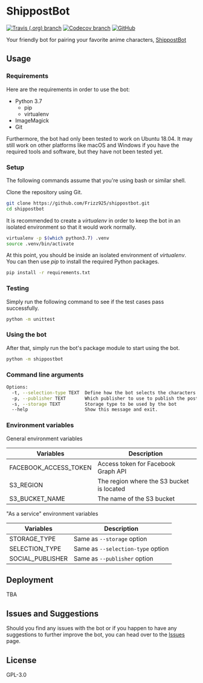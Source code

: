 # ShippostBot

[![Travis (.org) branch](https://img.shields.io/travis/Frizz925/shippostbot/master.svg?style=flat-square)](https://travis-ci.org/Frizz925/shippostbot)
[![Codecov branch](https://img.shields.io/codecov/c/gh/Frizz925/shippostbot/master.svg?style=flat-square)](https://codecov.io/gh/Frizz925/shippostbot)
[![GitHub](https://img.shields.io/github/license/Frizz925/shippostbot.svg?style=flat-square)](https://github.com/Frizz925/shippostbot/blob/master/LICENSE)

Your friendly bot for pairing your favorite anime characters, [ShippostBot](https://www.facebook.com/ShippostBot/)

## Usage

### Requirements

Here are the requirements in order to use the bot:

- Python 3.7
  - pip
  - virtualenv
- ImageMagick
- Git

Furthermore, the bot had only been tested to work on Ubuntu 18.04. It may still work on other platforms like macOS and Windows if you have the required tools and software, but they have not been tested yet.

### Setup

The following commands assume that you're using bash or similar shell.

Clone the repository using Git.

```sh
git clone https://github.com/Frizz925/shippostbot.git
cd shippostbot
```

It is recommended to create a *virtualenv* in order to keep the bot in an isolated environment so that it would work normally.

```sh
virtualenv -p $(which python3.7) .venv
source .venv/bin/activate
```

At this point, you should be inside an isolated environment of *virtualenv*. You can then use *pip* to install the required Python packages.

```sh
pip install -r requirements.txt
```

### Testing

Simply run the following command to see if the test cases pass successfully.

```sh
python -m unittest
```

### Using the bot

After that, simply run the bot's package module to start using the bot.

```sh
python -m shippostbot
```

### Command line arguments

```sh
Options:
  -t, --selection-type TEXT  Define how the bot selects the characters
  -p, --publisher TEXT       Which publisher to use to publish the post
  -s, --storage TEXT         Storage type to be used by the bot
  --help                     Show this message and exit.
```

### Environment variables

General environment variables

| Variables                 | Description   |
|---------------------------|---------------|
| FACEBOOK_ACCESS_TOKEN     | Access token for Facebook Graph API |
| S3_REGION                 | The region where the S3 bucket is located |
| S3_BUCKET_NAME            | The name of the S3 bucket |

"As a service" environment variables

| Variables                 | Description   |
|---------------------------|---------------|
| STORAGE_TYPE              | Same as `--storage` option |
| SELECTION_TYPE            | Same as `--selection-type` option |
| SOCIAL_PUBLISHER          | Same as `--publisher` option |

## Deployment

TBA

## Issues and Suggestions

Should you find any issues with the bot or if you happen to have any suggestions to further improve the bot, you can head over to the [Issues](https://github.com/Frizz925/shippostbot/issues) page.

## License

GPL-3.0
